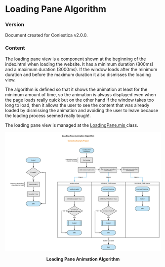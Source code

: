 # Loading Pane Algorithm

### Version

Document created for Coniestica v2.0.0.

### Content

The loading pane view is a component shown at the beginning of the index.html when loading the
website. It has a minimum duration (800ms) and a maximum duration (3000ms). If the window loads
after the minimum duration and before the maximum duration it also dismisses the loading view.

The algorithm is defined so that it shows the animation at least for the minimum amount of time, so
the animation is always displayed even when the page loads really quick but on the other hand if the
window takes too long to load, then it allows the user to see the content that was already loaded by
dismissing the animation and avoiding the user to leave because the loading process seemed really
tough!.

The loading pane view is managed at the [LoadingPane.mjs
](https://github.com/TobiasBriones/example.programming.web.coniestica/tree/v2.0.0/src/js/ui/loading-pane/LoadingPaneManager.mjs)
class.

[![Loading Pane Algorithm](https://raw.githubusercontent.com/TobiasBriones/images/main/example-projects/example.programming.web.coniestica/docs/loading-pane/loading-pane-animation-algorithm.svg)](https://github.com/TobiasBriones/images/tree/main/example-projects)
<p align=center><strong>Loading Pane Animation Algorithm</strong></p>
